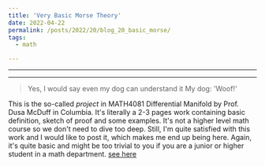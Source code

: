 ```yaml
---
title: 'Very Basic Morse Theory'
date: 2022-04-22
permalink: /posts/2022/20/blog_20_basic_morse/
tags:
  - math

---
```


---

---



> Yes, I would say even my dog can understand it
> My dog: 'Woof!'

This is the so-called *project* in MATH4081 Differential Manifold by Prof. Dusa McDuff in Columbia. It's literally a 2-3 pages work containing basic definition, sketch of proof and some examples. It's not a higher level math course so we don't need to dive too deep. Still, I'm quite satisfied with this work and I would like to post it, which makes me end up being here. Again, it's quite basic and might be too trivial to you if you are a junior or higher student in a math department. 
[see here](http://qiuyoungwang.github.io/files/blog20_basic_morse.pdf)
